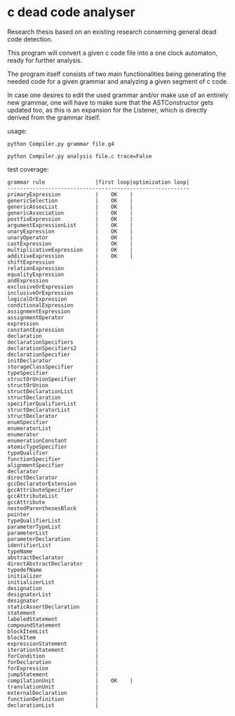 # c dead code analyser
 Research thesis based on an existing research conserning general dead code detection. 
 
 This program will convert a given c code file into a one clock automaton, ready for further analysis.
 
The program itself consists of two main functionalities being generating the needed code for a given grammar
and analyzing a given segment of c code. 

In case one desires to edit the used grammar and/or make use of an entirely 
new grammar, one will have to make sure that the ASTConstructor gets updated too, as this is an expansion for the 
Listener, which is directly derived from the grammar itself.

usage:

    python Compiler.py grammar file.g4

    python Compiler.py analysis file.c trace=False

test coverage:

    grammar rule                |first loop|optimization loop|
    ----------------------------------------------------------
    primaryExpression           |    OK    |
    genericSelection            |    OK    |
    genericAssocList            |    OK    |
    genericAssociation          |    OK    |
    postfixExpression           |    OK    |
    argumentExpressionList      |    OK    |
    unaryExpression             |    OK    |
    unaryOperator               |    OK    |
    castExpression              |    OK    |
    multiplicativeExpression    |    OK    |
    additiveExpression          |    OK    |
    shiftExpression             |
    relationExpression          |
    equalityExpression          |
    andExpression               |
    exclusiveOrExpression       |
    inclusiveOrExpression       |
    logicalOrExpression         |
    conditionalExpression       |
    assignmentExpression        |
    assignmentOperator          |
    expression                  |
    constantExpression          |
    declaration                 |
    declarationSpecifiers       |
    declarationSpecifiers2      |
    declarationSpecifier        |
    initDeclarator              |
    storageClassSpecifier       |
    typeSpecifier               |
    structOrUnionSpecifier      |
    structOrUnion               |
    structDeclarationList       |
    structDeclaration           |
    specifierQualifierList      |
    structDeclaratorList        |
    structDeclarator            |
    enumSpecifier               |
    enumeratorList              |
    enumerator                  |
    enumerationConstant         |
    atomicTypeSpecifier         |
    typeQualifier               |
    functionSpecifier           |
    alignmentSpecifier          |
    declarator                  |
    directDeclarator            |
    gccDeclaratorExtension      |
    gccAttributeSpecifier       |
    gccAttributeList            |
    gccAttribute                |
    nestedParenthesesBlock      |
    pointer                     |
    typeQualifierList           |
    parameterTypeList           |
    parameterList               |
    parameterDeclaration        |
    identifierList              |
    typeName                    |
    abstractDeclarator          |
    directAbstractDeclarator    |
    typedefName                 |   
    initializer                 |
    initializerList             |   
    designation                 |
    designatorList              |
    designator                  |
    staticAssertDeclaration     |
    statement                   |
    labeledStatement            |
    compoundStatement           |
    blockItemList               |
    blockItem                   |
    expressionStatement         |
    iterationStatement          |
    forCondition                |
    forDeclaration              |
    forExpression               |
    jumpStatement               |
    compilationUnit             |    OK    |
    translationUnit             |
    externalDeclaration         |
    functionDefinition          |
    declarationList             |
  
